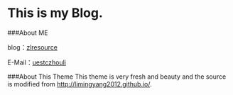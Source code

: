 # This is my Blog.

###About ME

blog：[zlresource](http://zlresource.github.io/)

E-Mail：[uestczhouli](http://weibo.com/zhouli)

###About This Theme 
This theme is very fresh and beauty and the source is modified from http://limingyang2012.github.io/.





